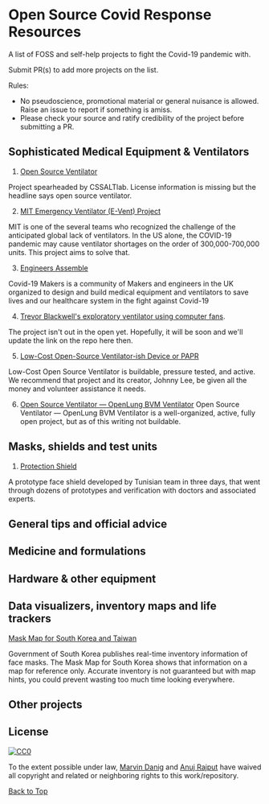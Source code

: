 # Open Source Covid Response Resources

A list  of FOSS and self-help projects to fight the Covid-19 pandemic with. 

Submit PR(s) to add more projects on the list. 

Rules: 

- No pseudoscience, promotional material or general nuisance is allowed. Raise an issue to report if something is amiss. 
- Please check your source and ratify credibility of the project before submitting a PR. 


## Sophisticated Medical Equipment & Ventilators

1. [Open Source Ventilator](https://github.com/CSSALTlab/Open_Source_Ventilator)

Project spearheaded by CSSALTlab. License information is missing but the headline says open source ventilator. 


2. [MIT Emergency Ventilator (E-Vent) Project](https://e-vent.mit.edu/)

MIT is one of the several teams who recognized the challenge of the anticipated global lack of ventilators. In the US alone, the COVID-19 pandemic may cause ventilator shortages on the order of 300,000-700,000 units. This project aims to solve that.

3. [Engineers Assemble](https://engineersassemble.tribe.so)

Covid-19 Makers is a community of Makers and engineers in the UK organized to design and build medical equipment and ventilators to save lives and our healthcare system in the fight against Covid-19

4. [Trevor Blackwell's exploratory ventilator using computer fans](https://twitter.com/tlbtlbtlb/status/1242615050990280704).

The project isn't out in the open yet. Hopefully, it will be soon and we'll update the link on the repo here then.

5. [Low-Cost Open-Source Ventilator-ish Device or PAPR](https://github.com/jcl5m1/ventilator)

Low-Cost Open Source Ventilator is buildable, pressure tested, and active. We recommend that project and its creator, Johnny Lee, be given all the money and volunteer assistance it needs.

6. [Open Source Ventilator — OpenLung BVM Ventilator](https://gitlab.com/TrevorSmale/OSV-OpenLung)
Open Source Ventilator — OpenLung BVM Ventilator is a well-organized, active, fully open project, but as of this writing not buildable.

## Masks, shields and test units

1. [Protection Shield](https://github.com/FAB619/Protection-Mask--COVID-19)

A prototype face shield developed by Tunisian team in three days, that went through dozens of prototypes and verification with doctors and associated experts.





## General tips and official advice




## Medicine and formulations



## Hardware & other equipment



## Data visualizers, inventory maps and life trackers

[Mask Map for South Korea and Taiwan](https://github.com/kiang/covid19-kr-masks)

Government of South Korea publishes real-time inventory information of face masks. The Mask Map for South Korea shows that information on a map for reference only. Accurate inventory is not guaranteed but with map hints, you could prevent wasting too much time looking everywhere.



## Other projects




## License

[![CC0](https://i.creativecommons.org/p/zero/1.0/88x31.png)](http://creativecommons.org/publicdomain/zero/1.0/)

To the extent possible under law, [Marvin Danig](http://bubblin.io/) and [Anuj Rajput](https://bubblin.io/anuj-anuj-rajput) have waived all copyright and related or neighboring rights to this work/repository.

[Back to Top](#open-source-covid-response-resources)